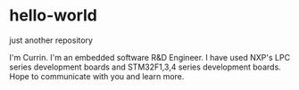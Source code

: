 # hello-world
just another repository

I'm Currin. I'm an embedded software R&D Engineer. I have used NXP's LPC series development boards and STM32F1,3,4 series development boards. Hope to communicate with you and learn more.
